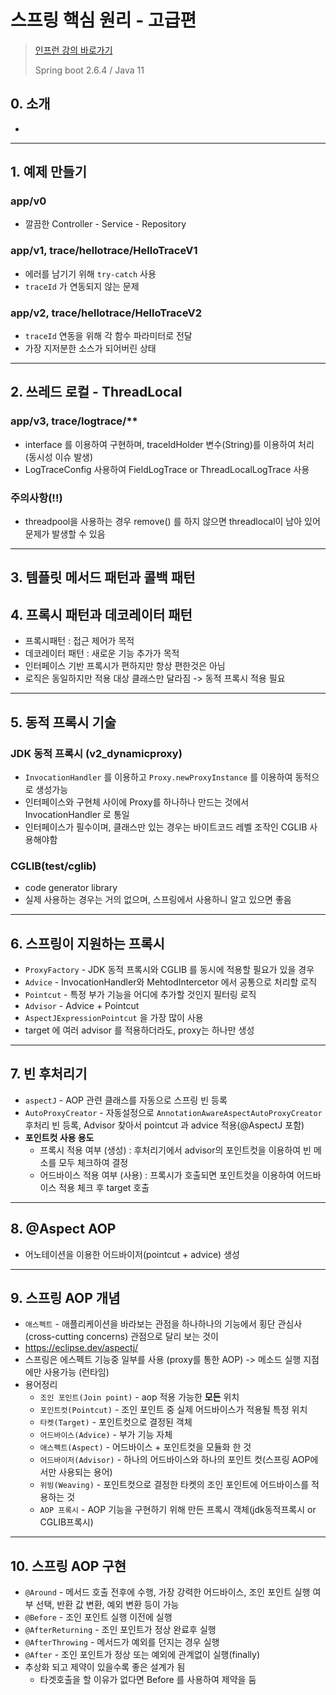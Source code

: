 # 스프링 핵심 원리 - 고급편
> [인프런 강의 바로가기](https://www.inflearn.com/course/%EC%8A%A4%ED%94%84%EB%A7%81-%ED%95%B5%EC%8B%AC-%EC%9B%90%EB%A6%AC-%EA%B3%A0%EA%B8%89%ED%8E%B8)
>
> Spring boot 2.6.4 / Java 11

## 0. 소개
* 
---
## 1. 예제 만들기
### app/v0
* 깔끔한 Controller - Service - Repository
### app/v1, trace/hellotrace/HelloTraceV1
* 에러를 남기기 위해 `try-catch` 사용
* `traceId` 가 연동되지 않는 문제
### app/v2, trace/hellotrace/HelloTraceV2
* `traceId` 연동을 위해 각 함수 파라미터로 전달
* 가장 지저분한 소스가 되어버린 상태
---
## 2. 쓰레드 로컬 - ThreadLocal
### app/v3, trace/logtrace/**
* interface 를 이용하여 구현하며, traceIdHolder 변수(String)를 이용하여 처리 (동시성 이슈 발생)
* LogTraceConfig 사용하여 FieldLogTrace or ThreadLocalLogTrace 사용
### 주의사항(!!)
* threadpool을 사용하는 경우 remove() 를 하지 않으면 threadlocal이 남아 있어 문제가 발생할 수 있음
---
## 3. 템플릿 메서드 패턴과 콜백 패턴
## 4. 프록시 패턴과 데코레이터 패턴
* 프록시패턴 : 접근 제어가 목적
* 데코레이터 패턴 : 새로운 기능 추가가 목적
* 인터페이스 기반 프록시가 편하지만 항상 편한것은 아님
* 로직은 동일하지만 적용 대상 클래스만 달라짐 -> 동적 프록시 적용 필요
---
## 5. 동적 프록시 기술
### JDK 동적 프록시 (v2_dynamicproxy)
* `InvocationHandler` 를 이용하고 `Proxy.newProxyInstance` 를 이용하여 동적으로 생성가능
* 인터페이스와 구현체 사이에 Proxy를 하나하나 만드는 것에서 InvocationHandler 로 통일
* 인터페이스가 필수이며, 클래스만 있는 경우는 바이트코드 레벨 조작인 CGLIB 사용해야함
### CGLIB(test/cglib)
* code generator library
* 실제 사용하는 경우는 거의 없으며, 스프링에서 사용하니 알고 있으면 좋음
---
## 6. 스프링이 지원하는 프록시
* `ProxyFactory` - JDK 동적 프록시와 CGLIB 를 동시에 적용할 필요가 있을 경우
* `Advice` - InvocationHandler와 MehtodIntercetor 에서 공통으로 처리할 로직
* `Pointcut` - 특정 부가 기능을 어디에 추가할 것인지 필터링 로직
* `Advisor` - Advice + Pointcut
* `AspectJExpressionPointcut` 을 가장 많이 사용
* target 에 여러 advisor 를 적용하더라도, proxy는 하나만 생성
---
## 7. 빈 후처리기
* `aspectJ` - AOP 관련 클래스를 자동으로 스프링 빈 등록
* `AutoProxyCreator` - 자동설정으로 `AnnotationAwareAspectAutoProxyCreator` 후처리 빈 등록, Advisor 찾아서 pointcut 과 advice 적용(@AspectJ 포함)
* **포인트컷 사용 용도**
  * 프록시 적용 여부 (생성) : 후처리기에서 advisor의 포인트컷을 이용하여 빈 메소를 모두 체크하여 결정
  * 어드바이스 적용 여부 (사용) : 프록시가 호출되면 포인트컷을 이용하여 어드바이스 적용 체크 후 target 호출
---
## 8. @Aspect AOP
* 어노테이션을 이용한 어드바이저(pointcut + advice) 생성
---
## 9. 스프링 AOP 개념
* `애스펙트` - 애플리케이션을 바라보는 관점을 하나하나의 기능에서 횡단 관심사(cross-cutting concerns) 관점으로 달리 보는 것이
* https://eclipse.dev/aspectj/
* 스프링은 에스펙트 기능중 일부를 사용 (proxy를 통한 AOP) -> 메소드 실행 지점에만 사용가능 (런타임)
* 용어정리
  * `조인 포인트(Join point)` - aop 적용 가능한 **모든** 위치
  * `포인트컷(Pointcut)` - 조인 포인트 중 실제 어드바이스가 적용될 특정 위치
  * `타켓(Target)` - 포인트컷으로 결정된 객체
  * `어드바이스(Advice)` - 부가 기능 자체
  * `애스펙트(Aspect)` - 어드바이스 + 포인트컷을 모듈화 한 것
  * `어드바이저(Advisor)` - 하나의 어드바이스와 하나의 포인트 컷(스프링 AOP에서만 사용되는 용어)
  * `위빙(Weaving)` - 포인트컷으로 결정한 타켓의 조인 포인트에 어드바이스를 적용하는 것
  * `AOP 프록시` - AOP 기능을 구현하기 위해 만든 프록시 객체(jdk동적프록시 or CGLIB프록시)
---
## 10. 스프링 AOP 구현
* `@Around` - 메서드 호출 전후에 수행, 가장 강력한 어드바이스, 조인 포인트 실행 여부 선택, 반환 값 변환, 예외 변환 등이 가능 
* `@Before` - 조인 포인트 실행 이전에 실행 
* `@AfterReturning` - 조인 포인트가 정상 완료후 실행
* `@AfterThrowing` - 메서드가 예외를 던지는 경우 실행
* `@After` - 조인 포인트가 정상 또는 예외에 관계없이 실행(finally)
* 추상화 되고 제약이 있을수록 좋은 설계가 됨
  * 타겟호출을 할 이유가 없다면 Before 를 사용하여 제약을 둠